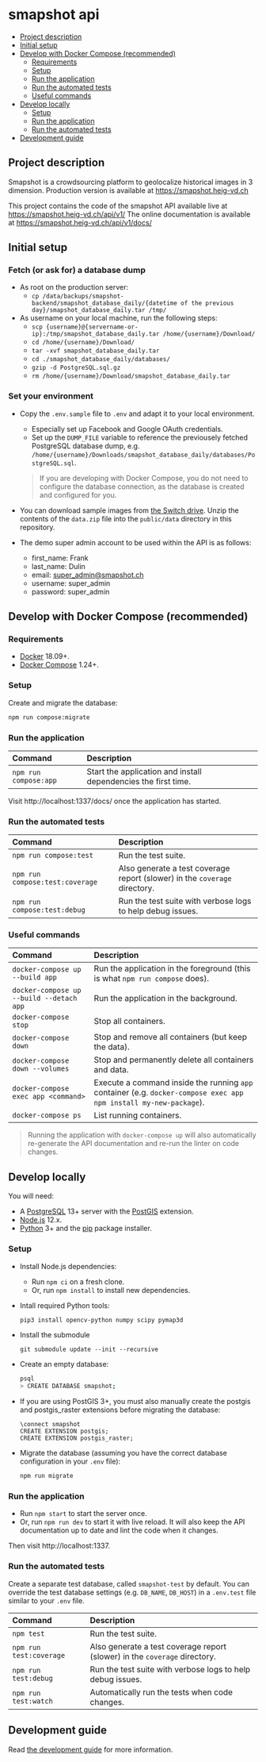 # smapshot api

<!-- START doctoc generated TOC please keep comment here to allow auto update -->
<!-- DON'T EDIT THIS SECTION, INSTEAD RE-RUN doctoc TO UPDATE -->


- [Project description](#project-description)
- [Initial setup](#initial-setup)
- [Develop with Docker Compose (recommended)](#develop-with-docker-compose-recommended)
    - [Requirements](#requirements)
    - [Setup](#setup)
    - [Run the application](#run-the-application)
    - [Run the automated tests](#run-the-automated-tests)
    - [Useful commands](#useful-commands)
- [Develop locally](#develop-locally)
    - [Setup](#setup-1)
    - [Run the application](#run-the-application-1)
    - [Run the automated tests](#run-the-automated-tests-1)
- [Development guide](#development-guide)

<!-- END doctoc generated TOC please keep comment here to allow auto update -->

## Project description

Smapshot is a crowdsourcing platform to geolocalize historical images in 3 dimension.
Production version is available at https://smapshot.heig-vd.ch

This project contains the code of the smapshot API available live at https://smapshot.heig-vd.ch/api/v1/
The online documentation is available at https://smapshot.heig-vd.ch/api/v1/docs/

## Initial setup

### Fetch (or ask for) a database dump

* As root on the production server:
  * `cp /data/backups/smapshot-backend/smapshot_database_daily/{datetime of the previous day}/smapshot_database_daily.tar /tmp/`
* As username on your local machine, run the following steps:
  * `scp {username}@{servername-or-ip}:/tmp/smapshot_database_daily.tar /home/{username}/Download/`
  * `cd /home/{username}/Download/`
  * `tar -xvf smapshot_database_daily.tar`
  * `cd ./smapshot_database_daily/databases/`
  * `gzip -d PostgreSQL.sql.gz`
  * `rm /home/{username}/Download/smapshot_database_daily.tar`
### Set your environment

* Copy the `.env.sample` file to `.env` and adapt it to your local environment.
  * Especially set up Facebook and Google OAuth credentials.
  * Set up the `DUMP_FILE` variable to reference the previousely fetched PostgreSQL database dump, e.g. `/home/{username}/Downloads/smapshot_database_daily/databases/PostgreSQL.sql`.

  > If you are developing with Docker Compose, you do not need to configure the database connection, as the database is created and configured for you.
* You can download sample images from [the Switch
  drive](https://drive.switch.ch/index.php/apps/files/?dir=/Smapshot/Sample%20Data&fileid=1891746707).
  Unzip the contents of the `data.zip` file into the `public/data` directory in this repository.

* The demo super admin account to be used within the API is as follows:
  * first_name: Frank
  * last_name: Dulin
  * email: super_admin@smapshot.ch
  * username: super_admin
  * password: super_admin

## Develop with Docker Compose (recommended)

### Requirements

* [Docker](https://www.docker.com/) 18.09+.
* [Docker Compose](https://docs.docker.com/compose/) 1.24+.

### Setup

Create and migrate the database:

```bash
npm run compose:migrate
```

### Run the application

Command                   | Description
:------------------------ | :------------------------------------------------------------------
`npm run compose:app`     | Start the application and install dependencies the first time.

Visit http://localhost:1337/docs/ once the application has started.

### Run the automated tests

Command                         | Description
:------------------------------ | :-------------------------------------------------------------------------
`npm run compose:test`          | Run the test suite.
`npm run compose:test:coverage` | Also generate a test coverage report (slower) in the `coverage` directory.
`npm run compose:test:debug`    | Run the test suite with verbose logs to help debug issues.

### Useful commands

Command                                  | Description
:--------------------------------------- | :----------------------------------------------------------------------------------------------------------------
`docker-compose up --build app`          | Run the application in the foreground (this is what `npm run compose` does).
`docker-compose up --build --detach app` | Run the application in the background.
`docker-compose stop`                    | Stop all containers.
`docker-compose down`                    | Stop and remove all containers (but keep the data).
`docker-compose down --volumes`          | Stop and permanently delete all containers and data.
`docker-compose exec app <command>`      | Execute a command inside the running `app` container (e.g. `docker-compose exec app npm install my-new-package`).
`docker-compose ps`                      | List running containers.

> Running the application with `docker-compose up` will also automatically
> re-generate the API documentation and re-run the linter on code changes.

## Develop locally

You will need:

* A [PostgreSQL](https://www.postgresql.org) 13+ server with the
  [PostGIS](https://postgis.net) extension.
* [Node.js](https://nodejs.org) 12.x.
* [Python](https://www.python.org) 3+ and the
  [pip](https://pypi.org/project/pip/) package installer.

### Setup

* Install Node.js dependencies:
  * Run `npm ci` on a fresh clone.
  * Or, run `npm install` to install new dependencies.
* Intall required Python tools:

  ```bash
  pip3 install opencv-python numpy scipy pymap3d
  ```
* Install the submodule
  ```
  git submodule update --init --recursive
  ```
* Create an empty database:

  ```bash
  psql
  > CREATE DATABASE smapshot;
  ```

* If you are using PostGIS 3+, you must also manually create the postgis and postgis_raster extensions before migrating the database:

  ```
  \connect smapshot
  CREATE EXTENSION postgis;
  CREATE EXTENSION postgis_raster;
  ```

* Migrate the database (assuming you have the correct database configuration in
  your `.env` file):

  ```bash
  npm run migrate
  ```


### Run the application

* Run `npm start` to start the server once.
* Or, run `npm run dev` to start it with live reload. It will also keep the API
  documentation up to date and lint the code when it changes.

Then visit http://localhost:1337.

### Run the automated tests

Create a separate test database, called `smapshot-test` by default. You can
override the test database settings (e.g. `DB_NAME`, `DB_HOST`) in a `.env.test`
file similar to your `.env` file.

Command                 | Description
:---------------------- | :-------------------------------------------------------------------------
`npm test`              | Run the test suite.
`npm run test:coverage` | Also generate a test coverage report (slower) in the `coverage` directory.
`npm run test:debug`    | Run the test suite with verbose logs to help debug issues.
`npm run test:watch`    | Automatically run the tests when code changes.

## Development guide

Read [the development guide](./DEVELOPMENT.md) for more information.
